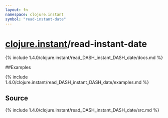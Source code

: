 ```yaml
---
layout: fn
namespace: clojure.instant
symbol: "read-instant-date"
---
```


# [clojure.instant](../)/read-instant-date

{% include 1.4.0/clojure.instant/read_DASH_instant_DASH_date/docs.md %}

##Examples

{% include 1.4.0/clojure.instant/read_DASH_instant_DASH_date/examples.md %}
## Source
{% include 1.4.0/clojure.instant/read_DASH_instant_DASH_date/src.md %}

